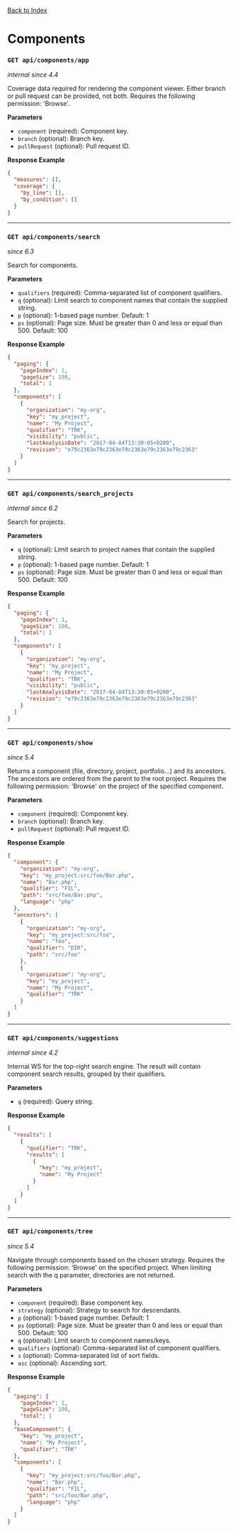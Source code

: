 [Back to Index](index.md)

# Components

### `GET api/components/app`
*internal since 4.4*

Coverage data required for rendering the component viewer. Either branch or pull request can be provided, not both. Requires the following permission: 'Browse'.

**Parameters**
- `component` (required): Component key.
- `branch` (optional): Branch key.
- `pullRequest` (optional): Pull request ID.

**Response Example**
```json
{
  "measures": [],
  "coverage": {
    "by_line": [],
    "by_condition": []
  }
}
```

---

### `GET api/components/search`
*since 6.3*

Search for components.

**Parameters**
- `qualifiers` (required): Comma-separated list of component qualifiers.
- `q` (optional): Limit search to component names that contain the supplied string.
- `p` (optional): 1-based page number. Default: 1
- `ps` (optional): Page size. Must be greater than 0 and less or equal than 500. Default: 100

**Response Example**
```json
{
  "paging": {
    "pageIndex": 1,
    "pageSize": 100,
    "total": 1
  },
  "components": [
    {
      "organization": "my-org",
      "key": "my_project",
      "name": "My Project",
      "qualifier": "TRK",
      "visibility": "public",
      "lastAnalysisDate": "2017-04-04T13:30:05+0200",
      "revision": "e79c2363e79c2363e79c2363e79c2363e79c2363"
    }
  ]
}
```

---

### `GET api/components/search_projects`
*internal since 6.2*

Search for projects.

**Parameters**
- `q` (optional): Limit search to project names that contain the supplied string.
- `p` (optional): 1-based page number. Default: 1
- `ps` (optional): Page size. Must be greater than 0 and less or equal than 500. Default: 100

**Response Example**
```json
{
  "paging": {
    "pageIndex": 1,
    "pageSize": 100,
    "total": 1
  },
  "components": [
    {
      "organization": "my-org",
      "key": "my_project",
      "name": "My Project",
      "qualifier": "TRK",
      "visibility": "public",
      "lastAnalysisDate": "2017-04-04T13:30:05+0200",
      "revision": "e79c2363e79c2363e79c2363e79c2363e79c2363"
    }
  ]
}
```

---

### `GET api/components/show`
*since 5.4*

Returns a component (file, directory, project, portfolio…) and its ancestors. The ancestors are ordered from the parent to the root project. Requires the following permission: 'Browse' on the project of the specified component.

**Parameters**
- `component` (required): Component key.
- `branch` (optional): Branch key.
- `pullRequest` (optional): Pull request ID.

**Response Example**
```json
{
  "component": {
    "organization": "my-org",
    "key": "my_project:src/foo/Bar.php",
    "name": "Bar.php",
    "qualifier": "FIL",
    "path": "src/foo/Bar.php",
    "language": "php"
  },
  "ancestors": [
    {
      "organization": "my-org",
      "key": "my_project:src/foo",
      "name": "foo",
      "qualifier": "DIR",
      "path": "src/foo"
    },
    {
      "organization": "my-org",
      "key": "my_project",
      "name": "My Project",
      "qualifier": "TRK"
    }
  ]
}
```

---

### `GET api/components/suggestions`
*internal since 4.2*

Internal WS for the top-right search engine. The result will contain component search results, grouped by their qualifiers.

**Parameters**
- `q` (required): Query string.

**Response Example**
```json
{
  "results": [
    {
      "qualifier": "TRK",
      "results": [
        {
          "key": "my_project",
          "name": "My Project"
        }
      ]
    }
  ]
}
```

---

### `GET api/components/tree`
*since 5.4*

Navigate through components based on the chosen strategy. Requires the following permission: 'Browse' on the specified project. When limiting search with the q parameter, directories are not returned.

**Parameters**
- `component` (required): Base component key.
- `strategy` (optional): Strategy to search for descendants.
- `p` (optional): 1-based page number. Default: 1
- `ps` (optional): Page size. Must be greater than 0 and less or equal than 500. Default: 100
- `q` (optional): Limit search to component names/keys.
- `qualifiers` (optional): Comma-separated list of component qualifiers.
- `s` (optional): Comma-separated list of sort fields.
- `asc` (optional): Ascending sort.

**Response Example**
```json
{
  "paging": {
    "pageIndex": 1,
    "pageSize": 100,
    "total": 1
  },
  "baseComponent": {
    "key": "my_project",
    "name": "My Project",
    "qualifier": "TRK"
  },
  "components": [
    {
      "key": "my_project:src/foo/Bar.php",
      "name": "Bar.php",
      "qualifier": "FIL",
      "path": "src/foo/Bar.php",
      "language": "php"
    }
  ]
}
```
